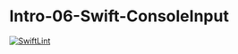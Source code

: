 # Intro-06-Swift-ConsoleInput
[![SwiftLint](https://github.com/ICS4U-Programming-AdrijanV/Intro-06-Swift-ConsoleInput/workflows/SwiftLint/badge.svg)](https://github.com/ICS4U-Programming-AdrijanV/Intro-06-Swift-ConsoleInput/actions)
